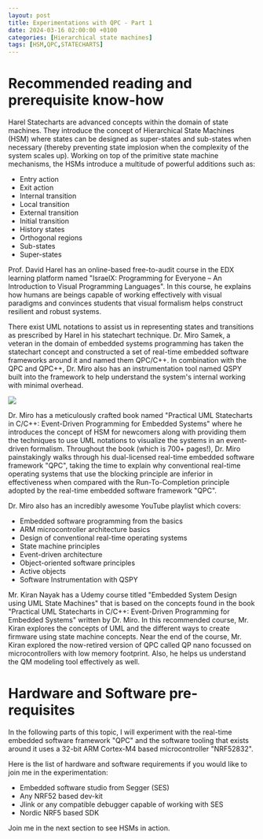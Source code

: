 ```yaml
---
layout: post
title: Experimentations with QPC - Part 1
date: 2024-03-16 02:00:00 +0100
categories: [Hierarchical state machines]
tags: [HSM,QPC,STATECHARTS]
---
```


# Recommended reading and prerequisite know-how

Harel Statecharts are advanced concepts within the domain of state machines. They introduce the concept of Hierarchical State Machines (HSM) where states can be designed as super-states and sub-states when necessary (thereby preventing state implosion when the complexity of the system scales up). Working on top of the primitive state machine mechanisms, the HSMs introduce a multitude of powerful additions such as:  

- Entry action
- Exit action
- Internal transition
- Local transition
- External transition
- Initial transition
- History states
- Orthogonal regions
- Sub-states
- Super-states

Prof. David Harel has an online-based free-to-audit course in the EDX learning platform named "IsraelX: Programming for Everyone – An Introduction to Visual Programming Languages". In this course, he explains how humans are beings capable of working effectively with visual paradigms and convinces students that visual formalism helps construct resilient and robust systems.

There exist UML notations to assist us in representing states and transitions as prescribed by Harel in his statechart technique. Dr. Miro Samek, a veteran in the domain of embedded systems programming has taken the statechart concept and constructed a set of real-time embedded software frameworks around it and named them QPC/C++. In combination with the QPC and QPC++, Dr. Miro also has an instrumentation tool named QSPY built into the framework to help understand the system's internal working with minimal overhead.

![]({{site.data.navigation.Images[3][0]}}) 

Dr. Miro has a meticulously crafted book named "Practical UML Statecharts in C/C++: Event-Driven Programming for Embedded Systems" where he introduces the concept of HSM for newcomers along with providing them the techniques to use UML notations to visualize the systems in an event-driven formalism. Throughout the book (which is 700+ pages!), Dr. Miro painstakingly walks through his dual-licensed real-time embedded software framework "QPC", taking the time to explain why conventional real-time operating systems that use the blocking principle are inferior in effectiveness when compared with the Run-To-Completion principle adopted by the real-time embedded software framework "QPC".

Dr. Miro also has an incredibly awesome YouTube playlist which covers: 

- Embedded software programming from the basics
- ARM microcontroller architecture basics
- Design of conventional real-time operating systems
- State machine principles
- Event-driven architecture
- Object-oriented software principles
- Active objects
- Software Instrumentation with QSPY

Mr. Kiran Nayak has a Udemy course titled "Embedded System Design using UML State Machines" that is based on the concepts found in the book "Practical UML Statecharts in C/C++: Event-Driven Programming for Embedded Systems" written by Dr. Miro. In this recommended course, Mr. Kiran explores the concepts of UML and the different ways to create firmware using state machine concepts. Near the end of the course, Mr. Kiran explored the now-retired version of QPC called QP nano focussed on microcontrollers with low memory footprint. Also, he helps us understand the QM modeling tool effectively as well.

# Hardware and Software pre-requisites

In the following parts of this topic, I will experiment with the real-time embedded software framework "QPC" and the software tooling that exists around it uses a 32-bit ARM Cortex-M4 based microcontroller "NRF52832".

Here is the list of hardware and software requirements if you would like to join me in the experimentation:

- Embedded software studio from Segger (SES)
- Any NRF52 based dev-kit
- Jlink or any compatible debugger capable of working with SES
- Nordic NRF5 based SDK

Join me in the next section to see HSMs in action.
